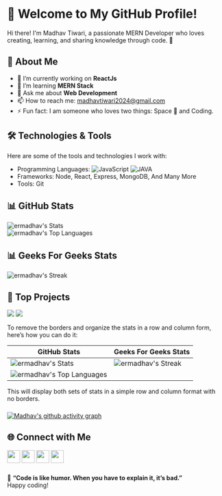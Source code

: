 # 👋 Welcome to My GitHub Profile!

Hi there! I'm Madhav Tiwari, a passionate MERN Developer who loves creating, learning, and sharing knowledge through code. 🌟

## 🚀 About Me

- 🔭 I’m currently working on **ReactJs**
- 🌱 I’m learning **MERN Stack**
- 💬 Ask me about **Web Development**
- 📫 How to reach me: madhavtiwari2024@gmail.com
- ⚡ Fun fact: I am someone who loves two things: Space 🚀 and Coding. 

## 🛠️ Technologies & Tools

Here are some of the tools and technologies I work with:

- Programming Languages: ![JavaScript](https://img.shields.io/badge/-JavaScript-yellow) ![JAVA](https://img.shields.io/badge/-Java-blue) 
- Frameworks: Node, React, Express, MongoDB, And Many More
- Tools: Git

## 📊 GitHub Stats                                                                                                                                                      
![ermadhav's Stats](https://github-readme-stats.vercel.app/api?username=ermadhav&theme=radical&show_icons=true&hide_border=false&count_private=true)                     
![ermadhav's Top Languages](https://github-readme-stats.vercel.app/api/top-langs/?username=ermadhav&theme=radical&show_icons=true&hide_border=false&layout=compact)      


## 📊 Geeks For Geeks Stats

![ermadhav's Streak](https://gfgstatscard.vercel.app/ermadhavtiwari?theme=dark)

## 🌟 Top Projects

[![](https://github-readme-stats.vercel.app/api/pin/?username=ermadhav&repo=ChatApp&theme=dark)](https://github.com/ermadhav/ChatApp)
[![](https://github-readme-stats.vercel.app/api/pin/?username=ermadhav&repo=Social_Media_App&theme=dark)](https://github.com/ermadhav/Social_Media_App)

To remove the borders and organize the stats in a row and column form, here’s how you can do it:

| **GitHub Stats**                                                                 | **Geeks For Geeks Stats**                                          |
|---------------------------------------------------------------------------------|--------------------------------------------------------------------|
| ![ermadhav's Stats](https://github-readme-stats.vercel.app/api?username=ermadhav&theme=radical&show_icons=true&count_private=true) | ![ermadhav's Streak](https://gfgstatscard.vercel.app/ermadhavtiwari?theme=dark) |
| ![ermadhav's Top Languages](https://github-readme-stats.vercel.app/api/top-langs/?username=ermadhav&theme=radical&layout=compact) |                                                                    |

This will display both sets of stats in a simple row and column format with no borders.

###
[![Madhav's github activity graph](https://github-readme-activity-graph.vercel.app/graph?username=ermadhav&theme=github-compact)](https://github.com/ermadhav/github-readme-activity-graph) 
###

## 🌐 Connect with Me
<a href="https://www.linkedin.com/in/ermadhav/"><img src="https://img.shields.io/badge/LinkedIn-blue?logo=linkedin&logoColor=white" height="30"></a>
<a href="https://madhavtiwari.netlify.app/"><img src="https://img.shields.io/badge/Portfolio-orange" height="30"></a>
<a href="https://x.com/MadhavT50928649"><img src="https://img.shields.io/badge/Twitter-blue?logo=twitter" height="30"></a>
<a href="https://www.instagram.com/madhav_tiwari24/"><img src="https://img.shields.io/badge/Instagram-royalblue?logo=instagram" height="30"></a>

###

🌟 **“Code is like humor. When you have to explain it, it’s bad.”**  
Happy coding!


